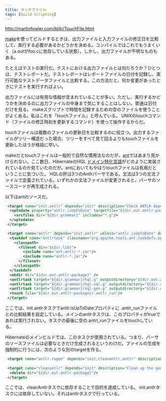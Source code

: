 ```yaml
---
title: タッチファイル
tags: [build scripting]
---
```


http://martinfowler.com/bliki/TouchFile.html



[make](http://en.wikipedia.org/wiki/Make)を使ってビルドするときは、出力ファイルと入力ファイルの修正日を比較して、実行する必要があるかどうかを決める。コンパイルではこれでもうまくいく（a.outがfoo.cに依存している状態）。しかし、出力ファイルが不明なものもある。

たとえばテストの実行だ。テストにおける出力ファイルとは何だろうか？ひとつは、テストレポートだ。テストレポートはレポートファイルの日付を記録し、実行可能なテストデータファイルと比較する。この方法だと、何か変更があったときにテストを実行すればよい。

出力ファイルには有用な情報が含まれていることが多い。ただし、実行するかどうかを決めるのに出力ファイルの中身まで気にすることはしない。普通は日付だけを見る。 makeスクリプトで時間を記録するための空のファイルを使うことがよくある。私はこれを「touchファイル」と呼んでいる。 UNIXのtouchコマンド（ファイルの修正時刻を更新するコマンド）を使って操作するからだ。

touchファイルは複数のファイルの更新日を比較するのに役立つ。出力するファイルがツリー構造だった場合、ツリーをすべて見て回るよりもtouchファイルを更新したほうが格段に早い。

makeだとtouchファイルは一般的で自然な慣用法なのだが、[ant](http://ant.apache.org/)ではあまり見かけられない。ここ数日、HibernateのHQL [ドメイン特化言語](/DomainSpecificLanguage)がどのように実装されているのか見ていたのだが、antにおいてもやはりtouchファイルは有用だということに気づいた。 HQLの肝は3つのAntlrパーサである。文法は3つの文法ファイルで定義されている。いずれかの文法ファイルが変更されると、パーサのソースコードが再生成される。

以下はantのソースだ。

```xml
 <target name="init.antlr" depends="init" description="Check ANTLR dependencies.">
  <uptodate property="antlr.isUpToDate" targetfile="${dir.out.antlr-package}/.antlr_run">
    <srcfiles dir="${dir.grammar}" includes="*.g"/>
  </uptodate>
 </target>

 <target name="antlr" depends="init.antlr" unless="antlr.isUpToDate" description="Generate ANTLR parsers.">
  <taskdef name="antlrtask" classname="org.apache.tools.ant.taskdefs.optional.ANTLR">
    <classpath>
      <fileset dir="${dir.lib}">
        <include name="ant-antlr-*.jar"/>
        <include name="antlr-*.jar"/>
      </fileset>
    </classpath>
  </taskdef>
  <mkdir dir="${dir.out.antlr-package}" />
  <antlrtask target="${dir.grammar}/hql.g" outputdirectory="${dir.out.antlr-package}" />
  <antlrtask target="${dir.grammar}/hql-sql.g" outputdirectory="${dir.out.antlr-package}" />
  <antlrtask target="${dir.grammar}/sql-gen.g" outputdirectory="${dir.out.antlr-package}" />
  <touch file="${dir.out.antlr-package}/.antlr_run"/>
 </target>
```

ここでは、init.antlrタスクでantlr.isUpToDateプロパティに .antlr_runファイルとの比較結果を設定している。メインのantlrタスクは、このプロパティがtrueであれば実行されない。タスクの最後に空の.antrl_runファイルをtouchしている。

Hibernateのメインビルドでは、このタスクが使用されている。つまり、パーサのソースファイルは必要なときだけ生成されるというわけだ。ファイルの生成を強制的に行うには、次のような別のtargetを作る。

```xml
 <target name="antlr.regen" depends="init,cleanantlr,antlr" description="Regenerate all ANTLR generated code." />
 
 <target name="cleanantlr" depends="init" description="Clean up the generated ANTLR parsers.">
  <delete dir="${dir.out.antlr-package}"/>
 </target>
```

ここでは、cleanAntlrタスクに依存することで目的を達成している。 init.antlrタスクには依存していない。それはantlrタスクで行っている。
